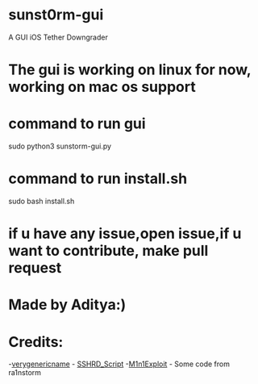 # sunst0rm-gui
A GUI iOS Tether Downgrader 

# The gui is working on linux for now, working on mac os support

# command to run gui
sudo python3 sunstorm-gui.py

# command to run install.sh
sudo bash install.sh

# if u have any issue,open issue,if u want to contribute, make pull request


# Made by Aditya:)

# Credits:
-[verygenericname](https://github.com/verygenericname) - [SSHRD_Script](https://github.com/verygenericname/SSHRD_Script)
-[M1n1Exploit](https://github.com/Mini-Exploit) - Some code from ra1nstorm

